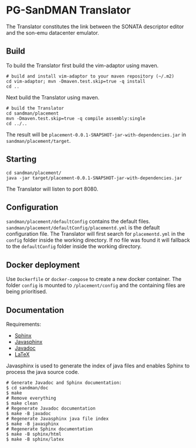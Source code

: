 # PG-SanDMAN Translator

The Translator constitutes the link between the SONATA descriptor editor and the son-emu datacenter emulator.

## Build

To build the Translator first build the vim-adaptor using maven.
```
# build and install vim-adaptor to your maven repository (~/.m2)
cd vim-adaptor; mvn -Dmaven.test.skip=true -q install
cd ..
```
Next build the Translator using maven.
```
# build the Translator
cd sandman/placement
mvn -Dmaven.test.skip=true -q compile assembly:single
cd ../..
```
The result will be `placement-0.0.1-SNAPSHOT-jar-with-dependencies.jar` in `sandman/placement/target`.

## Starting

```
cd sandman/placement/
java -jar target/placement-0.0.1-SNAPSHOT-jar-with-dependencies.jar
```
The Translator will listen to port 8080.

## Configuration

`sandman/placement/defaultConfig` contains the default files.
`sandman/placement/defaultConfig/placementd.yml` is the default configuration file.
The Translator will first search for `placementd.yml` in the `config` folder inside the working directory.
If no file was found it will fallback to the `defaultConfig` folder inside the working directory.

## Docker deployment

Use `Dockerfile` or `docker-compose` to create a new docker container.
The folder `config` is mounted to `/placement/config` and the containing files are being prioritised.

## Documentation

Requirements:
* [Sphinx](http://www.sphinx-doc.org)
* [Javasphinx](https://github.com/bronto/javasphinx)
* [Javadoc](http://docs.oracle.com/javase/8/docs/technotes/guides/javadoc/)
* [LaTeX](https://www.latex-project.org/)

Javasphinx is used to generate the index of java files and enables Sphinx to process the java source code.

```
# Generate Javadoc and Sphinx documentation:
$ cd sandman/doc
$ make
# Remove everything
$ make clean
# Regenerate Javadoc documentation
$ make -B javadoc
# Regenerate Javasphinx java file index
$ make -B javasphinx
# Regenerate Sphinx documentation
$ make -B sphinx/html
$ make -B sphinx/latex
```


